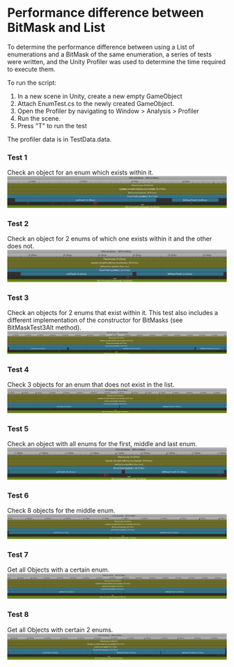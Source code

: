 # Performance difference between BitMask and List
To determine the performance difference between using a List of enumerations and a BitMask of the same enumeration, a series of tests were written, and the Unity Profiler was used to determine the time required to execute them.

To run the script:
1. In a new scene in Unity, create a new empty GameObject
2. Attach EnumTest.cs to the newly created GameObject.
3. Open the Profiler by navigating to Window > Analysis > Profiler
4. Run the scene.
5. Press "T" to run the test

The profiler data is in TestData.data.

### Test 1
Check an object for an enum which exists within it.
![Test 1 Results Screenshot](https://github.com/RyanTanWJ/Useful-Files/blob/master/C%23/Unity/BitMaskPerformance/Test1.png)

### Test 2
Check an object for 2 enums of which one exists within it and the other does not.
![Test 2 Results Screenshot](https://github.com/RyanTanWJ/Useful-Files/blob/master/C%23/Unity/BitMaskPerformance/Test2.png)

### Test 3
Check an objects for 2 enums that exist within it. This test also includes a different implementation of the constructor for BitMasks (see BitMaskTest3Alt method).
![Test 3 Results Screenshot](https://github.com/RyanTanWJ/Useful-Files/blob/master/C%23/Unity/BitMaskPerformance/Test3.png)

### Test 4
Check 3 objects for an enum that does not exist in the list.
![Test 4 Results Screenshot](https://github.com/RyanTanWJ/Useful-Files/blob/master/C%23/Unity/BitMaskPerformance/Test4.png)

### Test 5
Check an object with all enums for the first, middle and last enum.
![Test 5 Results Screenshot](https://github.com/RyanTanWJ/Useful-Files/blob/master/C%23/Unity/BitMaskPerformance/Test5.png)

### Test 6
Check 8 objects for the middle enum.
![Test 6 Results Screenshot](https://github.com/RyanTanWJ/Useful-Files/blob/master/C%23/Unity/BitMaskPerformance/Test6.png)

### Test 7
Get all Objects with a certain enum.
![Test 7 Results Screenshot](https://github.com/RyanTanWJ/Useful-Files/blob/master/C%23/Unity/BitMaskPerformance/Test7.png)

### Test 8
Get all Objects with certain 2 enums.
![Test 8 Results Screenshot](https://github.com/RyanTanWJ/Useful-Files/blob/master/C%23/Unity/BitMaskPerformance/Test8.png)
